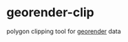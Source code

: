 # georender-clip

polygon clipping tool for [georender][] data

[georender]: https://github.com/peermaps/docs/blob/master/georender.md

